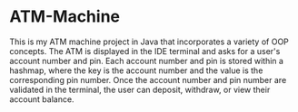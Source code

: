 # ATM-Machine
This is my ATM machine project in Java that incorporates a variety of OOP concepts. 
The ATM is displayed in the IDE terminal and asks for a user's account number and pin.
Each account number and pin is stored within a hashmap, where the key is the account number 
and the value is the corresponding pin number. 
Once the account number and pin number are validated in the terminal, the user can deposit, 
withdraw, or view their account balance. 
